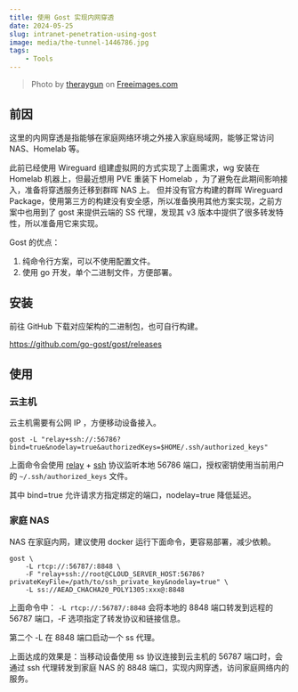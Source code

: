 ```yaml
---
title: 使用 Gost 实现内网穿透
date: 2024-05-25
slug: intranet-penetration-using-gost
image: media/the-tunnel-1446786.jpg
tags:
    - Tools
---
```



> Photo by <a href="/photographer/theraygun-46352">theraygun</a> on <a href="/">Freeimages.com</a>


## 前因

这里的内网穿透是指能够在家庭网络环境之外接入家庭局域网，能够正常访问 NAS、Homelab 等。

此前已经使用 Wireguard 组建虚拟网的方式实现了上面需求，wg 安装在 Homelab 机器上，但最近想用 PVE 重装下 Homelab ，为了避免在此期间影响接入，准备将穿透服务迁移到群晖 NAS 上。
但并没有官方构建的群晖 Wireguard Package，使用第三方的构建没有安全感，所以准备换用其他方案实现，之前方案中也用到了 gost 来提供云端的 SS 代理，发现其 v3 版本中提供了很多转发特性，所以准备用它来实现。

Gost 的优点：
1. 纯命令行方案，可以不使用配置文件。
2. 使用 go 开发，单个二进制文件，方便部署。



## 安装

前往 GitHub 下载对应架构的二进制包，也可自行构建。

https://github.com/go-gost/gost/releases


## 使用


### 云主机

云主机需要有公网 IP ，方便移动设备接入。

```
gost -L "relay+ssh://:56786?bind=true&nodelay=true&authorizedKeys=$HOME/.ssh/authorized_keys"
```

上面命令会使用 [relay](https://gost.run/tutorials/protocols/relay/) + [ssh](https://gost.run/tutorials/protocols/ssh/) 协议监听本地 56786 端口，授权密钥使用当前用户的 `~/.ssh/authorized_keys` 文件。


其中 bind=true 允许请求方指定绑定的端口，nodelay=true 降低延迟。


### 家庭 NAS

NAS 在家庭内网，建议使用 docker 运行下面命令，更容易部署，减少依赖。

```
gost \
    -L rtcp://:56787/:8848 \
    -F "relay+ssh://root@CLOUD_SERVER_HOST:56786?privateKeyFile=/path/to/ssh_private_key&nodelay=true" \
    -L ss://AEAD_CHACHA20_POLY1305:xxx@:8848
```

上面命令中：
`-L rtcp://:56787/:8848` 会将本地的 8848 端口转发到远程的 56787 端口，-F 选项指定了转发协议和链接信息。

第二个 -L 在 8848 端口启动一个 ss 代理。


上面达成的效果是：当移动设备使用 ss 协议连接到云主机的 56787 端口时，会通过 ssh 代理转发到家庭 NAS 的 8848 端口，实现内网穿透，访问家庭网络内的服务。
